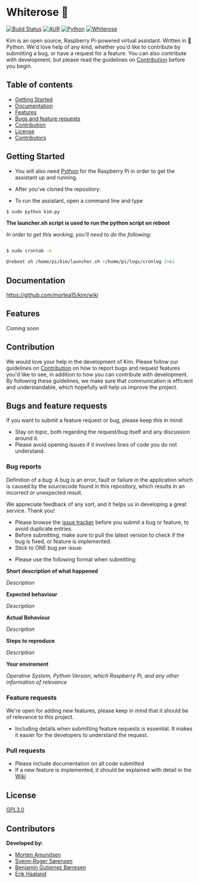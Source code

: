 # Whiterose :snake:

[![Build Status](https://travis-ci.org/mortea15/kim.svg?branch=master)](https://travis-ci.org/mortea15/kim)
[![AUR](https://img.shields.io/aur/license/yaourt.svg)]()
[![Python](https://img.shields.io/badge/python-2.7-blue.svg)]()
[![Whiterose](https://img.shields.io/badge/whiterose-v0.1-orange.svg)]()

Kim is an open source, Raspberry Pi-powered virtual assistant. Written in :snake:Python. We'd love help of any kind, whether you'd like to contribute by submitting a bug, or have a request for a feature. You can also contribute with development, but please read the guidelines on [Contribution](#contribution) before you begin.


## Table of contents
- [Getting Started](#getting-started)
- [Documentation](#documentation)
- [Features](#features)
- [Bugs and feature requests](#bugs-and-feature-requests)
- [Contribution](#contribution)
- [License](#license)
- [Contributors](#contributors)

## Getting Started
- You will also need [Python](https://www.python.org/downloads/) for the Raspberry Pi in order to get the assistant up and running.
- After you've cloned the repository:

- To run the assistant, open a command line and type
```sh
$ sudo python kim.py
```

**The launcher.sh script is used to run the python script on reboot**

_In order to get this working, you'll need to do the following:_

```sh

$ sudo crontab -e

@reboot sh /home/pi/kim/launcher.sh >/home/pi/logs/cronlog 2>&1

```

## Documentation
https://github.com/mortea15/kim/wiki

## Features
Coming soon

## Contribution
We would love your help in the development of Kim. Please follow our guidelines on [Contribution](#contribution) on how to report bugs and request features you'd like to see, in addition to how you can contribute with development.
By following these guidelines, we make sure that communication is efficient and understandable, which hopefully will help us improve the project.

## Bugs and feature requests
If you want to submit a feature request or bug, please keep this in mind:
- Stay on topic, both regarding the request/bug itself and any discussion around it.
- Please avoid opening issues if it involves lines of code you do not understand.

### Bug reports
Definition of a bug:
A bug is an error, fault or failure in the application which is caused by the sourcecode found in this repository, which results in an incorrect or unexpected result.

We appreciate feedback of any sort, and it helps us in developing a great service. Thank you!
- Please browse the [issue tracker](https://github.com/mortea15/kim/issues) before you submit a bug or feature, to avoid duplicate entries.
- Before submitting, make sure to pull the latest version to check if the bug is fixed, or feature is implemented.
- Stick to ONE bug per issue.
* Please use the following format when submitting:

**Short description of what happened**

*Description*

**Expected behaviour**

*Description*

**Actual Behaviour**

*Description*

**Steps to reproduce**

*Description*

**Your enviroment**

*Operative System, Python Version, which Raspberry Pi, and any other information of relevance*

### Feature requests
We're open for adding new features, please keep in mind that it should be of relevance to this project.
- Including details when submitting feature requests is essential. It makes it easier for the developers to understand the request.

### Pull requests
- Please include documentation on all code submitted
- If a new feature is implemented, it should be explained with detail in the [Wiki](https://github.com/mortea15/kim/wiki)

## License
[GPL3.0](https://github.com/mortea15/kim/blob/master/LICENSE)

## Contributors
**Developed by:**
- [Morten Amundsen](https://github.com/mortea15/)
- [Svenn-Roger Sørensen](https://github.com/tjodalv2k/)
- [Benjamin Gutierrez Børresen](https://github.com/Bunnymann/)
- [Erik Haaland](https://github.com/erih14/)
